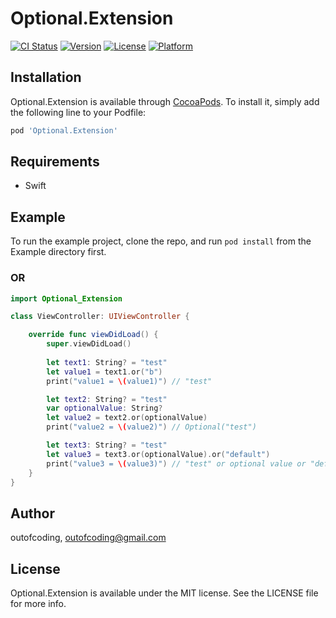 # Optional.Extension

[![CI Status](https://img.shields.io/travis/outofcoding/Optional.Extension.svg?style=flat)](https://travis-ci.org/outofcoding/Optional.Extension)
[![Version](https://img.shields.io/cocoapods/v/Optional.Extension.svg?style=flat)](https://cocoapods.org/pods/Optional.Extension)
[![License](https://img.shields.io/cocoapods/l/Optional.Extension.svg?style=flat)](https://cocoapods.org/pods/Optional.Extension)
[![Platform](https://img.shields.io/cocoapods/p/Optional.Extension.svg?style=flat)](https://cocoapods.org/pods/Optional.Extension)

## Installation

Optional.Extension is available through [CocoaPods](https://cocoapods.org). To install
it, simply add the following line to your Podfile:

```ruby
pod 'Optional.Extension'
```

## Requirements
- Swift

## Example

To run the example project, clone the repo, and run `pod install` from the Example directory first.

### OR
```swift
import Optional_Extension

class ViewController: UIViewController {

    override func viewDidLoad() {
        super.viewDidLoad()
        
        let text1: String? = "test"
        let value1 = text1.or("b")
        print("value1 = \(value1)") // "test"

        let text2: String? = "test"
        var optionalValue: String?
        let value2 = text2.or(optionalValue)
        print("value2 = \(value2)") // Optional("test")

        let text3: String? = "test"
        let value3 = text3.or(optionalValue).or("default")
        print("value3 = \(value3)") // "test" or optional value or "default"
    }
}
```
## Author

outofcoding, outofcoding@gmail.com

## License

Optional.Extension is available under the MIT license. See the LICENSE file for more info.
